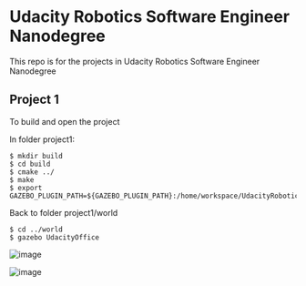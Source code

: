 # Udacity Robotics Software Engineer Nanodegree
This repo is for the projects in Udacity Robotics Software Engineer Nanodegree

## Project 1
To build and open the project

In folder project1:
```
$ mkdir build
$ cd build
$ cmake ../
$ make
$ export GAZEBO_PLUGIN_PATH=${GAZEBO_PLUGIN_PATH}:/home/workspace/UdacityRobotic/project1/build/
```

Back to folder project1/world
```
$ cd ../world
$ gazebo UdacityOffice
```
![image](https://user-images.githubusercontent.com/19479517/211058528-cf0107c0-ba3c-4308-9b96-23c29293da22.png)

![image](https://user-images.githubusercontent.com/19479517/211058815-d29efb74-ff5a-4e59-b66c-7d6ebfd9d135.png)
